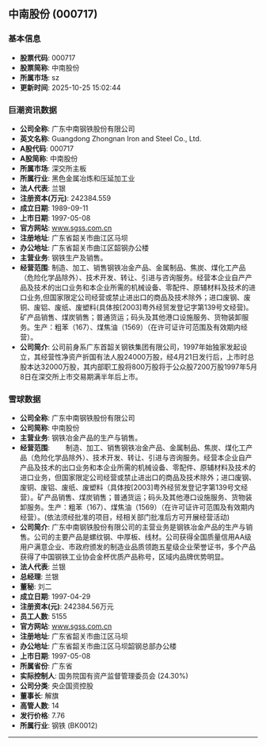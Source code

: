 ## 中南股份 (000717)

### 基本信息

- **股票代码**: 000717
- **股票简称**: 中南股份
- **所属市场**: sz
- **更新时间**: 2025-10-25 15:02:44

### 巨潮资讯数据

- **公司全称**: 广东中南钢铁股份有限公司
- **英文名称**: Guangdong Zhongnan Iron and Steel Co., Ltd.
- **A股代码**: 000717
- **A股简称**: 中南股份
- **所属市场**: 深交所主板
- **所属行业**: 黑色金属冶炼和压延加工业
- **法人代表**: 兰银
- **注册资本(万元)**: 242384.559
- **成立日期**: 1989-09-11
- **上市日期**: 1997-05-08
- **官方网站**: www.sgss.com.cn
- **注册地址**: 广东省韶关市曲江区马坝
- **办公地址**: 广东省韶关市曲江区韶钢办公楼
- **主营业务**: 钢铁生产及销售。
- **经营范围**: 制造、加工、销售钢铁冶金产品、金属制品、焦炭、煤化工产品（危险化学品除外）、技术开发、转让、引进与咨询服务。经营本企业自产产品及技术的出口业务和本企业所需的机械设备、零配件、原辅材料及技术的进口业务,但国家限定公司经营或禁止进出口的商品及技术除外；进口废钢、废铜、废铝、废纸、废塑料(具体按[2003]粤外经贸发登记字第139号文经营)。矿产品销售、煤炭销售；普通货运；码头及其他港口设施服务、货物装卸服务。生产：粗苯（167）、煤焦油（1569）（在许可证许可范围及有效期内经营）。
- **公司简介**: 公司前身系广东首韶关钢铁集团有限公司，1997年始独家发起设立，其经营性净资产折国有法人股24000万股，经4月21日发行后，上市时总股本达32000万股，其内部职工股将800万股将于公众股7200万股1997年5月8日在深交所上市交易期满半年后上市。

### 雪球数据

- **公司全称**: 广东中南钢铁股份有限公司
- **公司简称**: 中南股份
- **主营业务**: 钢铁冶金产品的生产与销售。
- **经营范围**: 　　制造、加工、销售钢铁冶金产品、金属制品、焦炭、煤化工产品（危险化学品除外）、技术开发、转让、引进与咨询服务。经营本企业自产产品及技术的出口业务和本企业所需的机械设备、零配件、原辅材料及技术的进口业务，但国家限定公司经营或禁止进出口的商品及技术除外；进口废钢、废铜、废铝、废纸、废塑料（具体按[2003]粤外经贸发登记字第139号文经营）。矿产品销售、煤炭销售；普通货运；码头及其他港口设施服务、货物装卸服务。生产：粗苯（167）、煤焦油（1569）（在许可证许可范围及有效期内经营）。(依法须经批准的项目，经相关部门批准后方可开展经营活动)
- **公司简介**: 广东中南钢铁股份有限公司的主营业务是钢铁冶金产品的生产与销售。公司的主要产品是螺纹钢、中厚板、线材。公司获得全国质量信用AA级用户满意企业、市政府颁发的制造业品质领跑五星级企业荣誉证书，多个产品获得了中国钢铁工业协会金杯优质产品称号，区域内品牌优势明显。
- **法人代表**: 兰银
- **总经理**: 兰银
- **董秘**: 刘二
- **成立日期**: 1997-04-29
- **注册资本(元)**: 242384.56万元
- **员工人数**: 5155
- **官方网站**: www.sgss.com.cn
- **注册地址**: 广东省韶关市曲江区马坝
- **办公地址**: 广东省韶关市曲江区马坝韶钢总部办公楼
- **上市日期**: 1997-05-08
- **所属省份**: 广东省
- **实际控制人**: 国务院国有资产监督管理委员会 (24.30%)
- **公司分类**: 央企国资控股
- **董事长**: 解旗
- **高管人数**: 14
- **发行价格**: 7.76
- **所属行业**: 钢铁 (BK0012)

---
